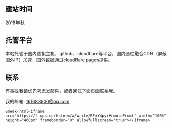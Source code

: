 ## 建站时间
2018年秋
## 托管平台
本站托管于国内虚拟主机、github、cloudflare等平台，国内通过融合CDN（屏蔽国外IP）加速，国外数据通过cloudflare pages提供。
## 联系
有事找我请优先考虑发邮件，或者通过下面页面联系我。

我的邮箱: [161688830@qq.com](mailto:161688830@qq.com)

`Gmeek-html<iframe src="https://f.wps.cn/ksform/w/write/RFiY4pyi#routePromt" width="100%" height="460px" frameborder="0" allowfullscreen="true"></iframe>`